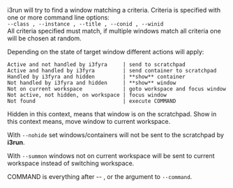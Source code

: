 
i3run will try to find a window matching a criteria.
Criteria is specified with one or more command line options:  
`--class , --instance , --title , --conid , --winid`  
All criteria specified must match, if multiple windows
match all criteria one will be chosen at random.  

Depending on the state of target window different actions will apply:  

    Active and not handled by i3fyra     | send to scratchpad
    Active and handled by i3fyra         | send container to scratchpad
    Handled by i3fyra and hidden         | **show** container
    Not handled by i3fyra and hidden     | **show** window
    Not on current workspace             | goto workspace and focus window
    Not active, not hidden, on workspace | focus window
    Not found                            | execute COMMAND

Hidden in this context,  means that window is on
the scratchpad. Show in this context means,  move
window to current workspace.

With `--nohide` set windows/containers will not be
sent to the scratchpad by **i3run**.  

With `--summon` windows not on current workspace
will be sent to current workspace instead of switching
workspace.

COMMAND is everything after -- , or the argument to `--command`.
